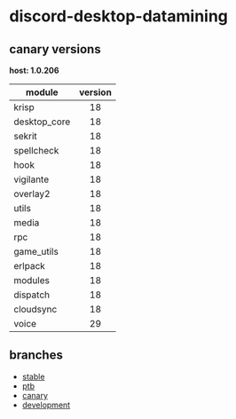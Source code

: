 # discord-desktop-datamining

## canary versions

**host: 1.0.206**

| module | version |
| ------ | :-----: |
| krisp | 18 |
| desktop_core | 18 |
| sekrit | 18 |
| spellcheck | 18 |
| hook | 18 |
| vigilante | 18 |
| overlay2 | 18 |
| utils | 18 |
| media | 18 |
| rpc | 18 |
| game_utils | 18 |
| erlpack | 18 |
| modules | 18 |
| dispatch | 18 |
| cloudsync | 18 |
| voice | 29 |

## branches

- [stable](https://github.com/OpenAsar/discord-desktop-datamining/tree/stable)
- [ptb](https://github.com/OpenAsar/discord-desktop-datamining/tree/ptb)
- [canary](https://github.com/OpenAsar/discord-desktop-datamining/tree/canary)
- [development](https://github.com/OpenAsar/discord-desktop-datamining/tree/development)